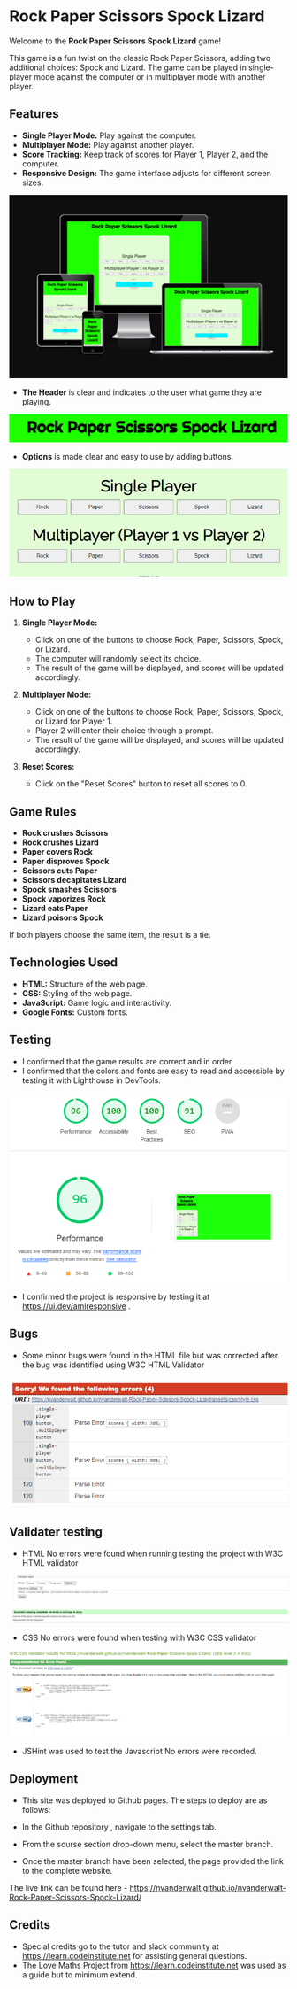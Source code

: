 # Rock Paper Scissors Spock Lizard

Welcome to the **Rock Paper Scissors Spock Lizard** game! 

This game is a fun twist on the classic Rock Paper Scissors, adding two additional choices: Spock and Lizard. The game can be played in single-player mode against the computer or in multiplayer mode with another player.

## Features

- **Single Player Mode:** Play against the computer.
- **Multiplayer Mode:** Play against another player.
- **Score Tracking:** Keep track of scores for Player 1, Player 2, and the computer.
- **Responsive Design:** The game interface adjusts for different screen sizes.

<img src="assets/images/Responsiveness.png">

- **The Header** is clear and indicates to the user what game they are playing. 

<img src="assets/images/Header.png">

- **Options** is made clear and easy to use by adding buttons. 

<img src="assets/images/Options.png">

## How to Play

1. **Single Player Mode:**
    - Click on one of the buttons to choose Rock, Paper, Scissors, Spock, or Lizard.
    - The computer will randomly select its choice.
    - The result of the game will be displayed, and scores will be updated accordingly.

2. **Multiplayer Mode:**
    - Click on one of the buttons to choose Rock, Paper, Scissors, Spock, or Lizard for Player 1.
    - Player 2 will enter their choice through a prompt.
    - The result of the game will be displayed, and scores will be updated accordingly.

3. **Reset Scores:**
    - Click on the "Reset Scores" button to reset all scores to 0.

## Game Rules

- **Rock crushes Scissors**
- **Rock crushes Lizard**
- **Paper covers Rock**
- **Paper disproves Spock**
- **Scissors cuts Paper**
- **Scissors decapitates Lizard**
- **Spock smashes Scissors**
- **Spock vaporizes Rock**
- **Lizard eats Paper**
- **Lizard poisons Spock**

If both players choose the same item, the result is a tie.

## Technologies Used

- **HTML:** Structure of the web page.
- **CSS:** Styling of the web page.
- **JavaScript:** Game logic and interactivity.
- **Google Fonts:** Custom fonts.

## Testing 

- I confirmed that the game results are correct and in order.
- I confirmed that the colors and fonts are easy to read and accessible by testing it with Lighthouse in DevTools.

<img src="assets/images/Lighthouse.png">

- I confirmed the project is responsive by testing it at https://ui.dev/amiresponsive .

## Bugs

- Some minor bugs were found in the HTML file but was corrected after the bug was identified using W3C HTML Validator

<img src="assets/images/Bugs.png">

## Validater testing 

- HTML
No errors were found when running testing the project with W3C HTML validator
<img src="assets/images/html test.png">
 

- CSS
No errors were found when testing with W3C CSS validator
<img  src="assets/images/CSS.png">

- JSHint was used to test the Javascript
No errors were recorded.

## Deployment

- This site was deployed to Github pages. The steps to deploy are as follows:

- In the Github repository , navigate to the settings tab.
- From the sourse section drop-down menu, select the master branch.
- Once the master branch have been selected, the page provided the link to the complete website.

The live link can be found here - https://nvanderwalt.github.io/nvanderwalt-Rock-Paper-Scissors-Spock-Lizard/

## Credits

- Special credits go to the tutor and slack community at https://learn.codeinstitute.net for assisting general questions.
- The Love Maths Project from https://learn.codeinstitute.net was used as a guide but to minimum extend.
